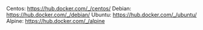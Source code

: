 Centos: https://hub.docker.com/_/centos/
Debian: https://hub.docker.com/_/debian/
Ubuntu: https://hub.docker.com/_/ubuntu/
Alpine: https://hub.docker.com/_/alpine

